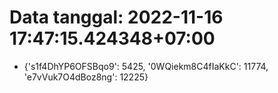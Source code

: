 # Data tanggal: 2022-11-16 17:47:15.424348+07:00

* {'s1f4DhYP6OFSBqo9': 5425, '0WQiekm8C4fIaKkC': 11774, 'e7vVuk7O4dBoz8ng': 12225}

